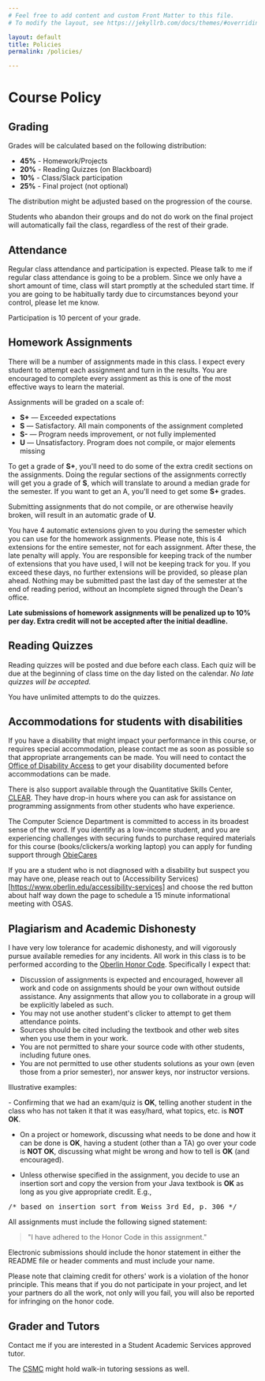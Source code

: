```yaml
---
# Feel free to add content and custom Front Matter to this file.
# To modify the layout, see https://jekyllrb.com/docs/themes/#overriding-theme-defaults

layout: default
title: Policies
permalink: /policies/

---
```

# Course Policy


## Grading

Grades will be calculated based on the following distribution:

* <b>45%</b> - Homework/Projects
* <b>20%</b> - Reading Quizzes (on Blackboard)
* <b>10%</b> - Class/Slack participation
* <b>25%</b> - Final project (not optional)

The distribution might be adjusted based on the progression of the course.


Students who abandon their groups and do not do work on the final project will automatically fail the class, regardless of the rest of their grade.

## Attendance
Regular class attendance and participation is expected.  Please talk to me
if regular class attendance is going to be a problem.  Since we only have a short amount of time, class will start promptly 
at the scheduled start time.  If you are going to be habitually tardy due
to circumstances beyond your control, please let me know.

Participation is 10 percent of your grade.

## Homework Assignments
There will be a number of assignments made in this class.  I expect every
student to attempt each assignment and turn in the results.  You are
encouraged to complete every assignment as this is one of the most
effective ways to learn the material.

Assignments will be graded on a scale of:
* <b>S+</b> &mdash; Exceeded expectations
* <b>S</b> &mdash; Satisfactory.  All main components of the assignment completed
* <b>S-</b> &mdash; Program needs improvement, or not fully implemented
* <b>U</b> &mdash; Unsatisfactory.  Program does not compile, or major elements missing

To get a grade of <b>S+</b>, you'll need to do some of the extra credit sections on the assignments.  Doing the regular sections of the assignments correctly will get you a grade of <b>S</b>, which will translate to around a median grade for the semester.  If you want to get an A, you'll need to get some <b>S+</b> grades.

  Submitting assignments that do not compile, or are otherwise heavily broken, will result in an automatic grade of <b>U</b>.

You have 4 automatic extensions given to you during the semester which 
you can use for the homework assignments.  Please note, this is 4 extensions
for the entire semester, not for each assignment.  After these, the late penalty
will apply.  You are responsible for keeping track of the number of extensions
that you have used, I will not be keeping track for you.  If you exceed these
days, no further extensions will be provided, so please plan ahead.  Nothing
may be submitted past the last day of the semester at the end of reading period, without an Incomplete signed through the Dean's office.

<b>Late submissions of homework assignments will be penalized up to 10% per day. 
   Extra credit will not be accepted after the initial deadline.</b> 

## Reading Quizzes

Reading quizzes will be posted and due before each class.  Each quiz will be due at the beginning of class time on the day listed on the calendar.  *No late quizzes will be accepted.*

You have unlimited attempts to do the quizzes.

<!-- 
<p>
    <b>Late assignments will be penalized according to the following chart.</b>
    Extra credit will not be accepted after the initial deadline.
</p>
<ul>
    <b>-10%</b> - within 12 hours of deadline
    <b>-20%</b> - within 24 hours
    <b>-40%</b> - within 48 hours
    <b>-60%</b> - within 72 hours
</ul>
-->

## Accommodations for students with disabilities
If you have a disability that might impact your performance in this course, or requires special accommodation, please contact me as soon as possible so that appropriate arrangements can be made.
You will need to contact the 
[Office of Disability Access](https://www.oberlin.edu/disability-access) to get your disability documented before
accommodations can be made.

There is also support available through the Quantitative Skills Center, 
<a href="http://new.oberlin.edu/office/clear/for-students/drop-in-tutoring/">CLEAR</a>.
They have drop-in hours where you can ask for assistance on programming assignments from
other students who have experience.

The Computer Science Department is committed to access in its broadest
sense of the word. If you identify as a low-income student, and you are
experiencing challenges with securing funds to purchase required materials
for this course (books/clickers/a working laptop) you can apply for funding
support through
[ObieCares](https://www.oberlin.edu/dean-of-students/initiatives/obiecares)


If you are a student who is not diagnosed with a disability but suspect you
may have one, please reach out to
(Accessibility Services)[https://www.oberlin.edu/accessibility-services] and choose the red button
about half way down the page to schedule a 15 minute informational meeting
with OSAS.

## Plagiarism and Academic Dishonesty

I have very low tolerance for academic dishonesty, and will vigorously
pursue available remedies for any incidents.   All work in this class is to
be performed according to the [Oberlin Honor Code](http://new.oberlin.edu/students/policies/11-Policies-Honor.pdf). Specifically I expect that:

- Discussion of assignments is expected and encouraged, however all
    work and code on assignments should be your own without outside
    assistance.  Any assignments that allow you to collaborate in a group
    will be explicitly labeled as such.
- You may not use another student's clicker to attempt to get them attendance points.
- Sources should be cited including the textbook and other web sites
    when you use them in your work.
- You are not permitted to share your source code with other
    students, including future ones.
- You are not permitted to use other students solutions as your own
    (even those from a prior semester), nor answer keys, nor instructor
    versions.

<p>
    Illustrative examples:
</p>
- Confirming that we had an exam/quiz is <b>OK</b>, telling another
student in the class who has not taken it that it was easy/hard,
what topics, etc. is <b>NOT OK</b>.

- On a project or homework, discussing what needs to be done and how
it can be done is <b>OK</b>, having a student (other than a TA) go
over your code is <b>NOT OK</b>, discussing what might be wrong and
how to tell is <b>OK</b> (and encouraged).

- Unless otherwise specified in the assignment, you decide to use
an insertion sort and copy the version from your Java textbook is
<b>OK</b> as long as you give appropriate credit.  E.g., 
<pre class="boxed">
/* based on insertion sort from Weiss 3rd Ed, p. 306 */
</pre>

<p>
    All assignments must include the following signed statement:
</p>
<blockquote class="honor">
<p>
    "I have adhered to the Honor Code in this assignment."
</p>
</blockquote>
<p>
    Electronic submissions should include the honor statement in either the
    README file or header comments and must include your name.
</p>

<p> Please note that claiming credit for others' work is a violation of the honor principle.  This means that if you do not participate in your project, and let your partners do all the work, not only will you fail, you will also be reported for infringing on the honor code.</p>


## Grader and Tutors
<p>
Contact me if you are interested in a Student Academic Services approved tutor.
</p>
<p>
The <a href="http://www.cs.oberlin.edu/~csmc/">CSMC</a> might hold walk-in tutoring sessions as well.
</p>